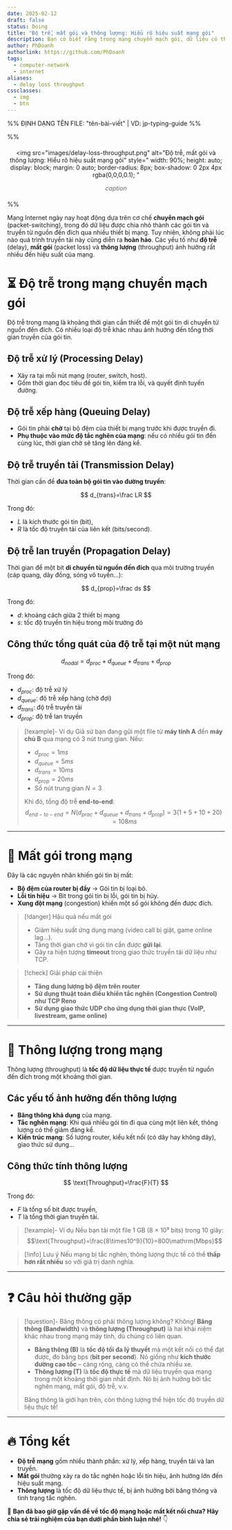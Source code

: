 ```yaml
---
date: 2025-02-12
draft: false
status: Doing
title: "Độ trễ, mất gói và thông lượng: Hiểu rõ hiệu suất mạng gói"
description: Bạn có biết rằng trong mạng chuyển mạch gói, dữ liệu có thể bị mất, bị trễ hoặc bị giới hạn về tốc độ truyền tải? Bài viết này sẽ giúp bạn hiểu rõ về độ trễ, mất gói, thông lượng, cũng như cách chúng ảnh hưởng đến hiệu suất mạng! 🚀
author: PhDoanh
authorlink: https://github.com/PhDoanh
tags:
  - computer-network
  - internet
aliases:
  - delay loss throughput
cssclasses:
  - img
  - btn
---
```

%% ĐỊNH DẠNG TÊN FILE: "tên-bài-viết" | VD: jp-typing-guide %%

%% <figure style="text-align: center; margin: 20px auto;">
  <img 
    src="images/delay-loss-throughput.png"
    alt="Độ trễ, mất gói và thông lượng: Hiểu rõ hiệu suất mạng gói" 
    style="
      width: 90%;
      height: auto;
      display: block;
      margin: 0 auto;
      border-radius: 8px;
      box-shadow: 0 2px 4px rgba(0,0,0,0.1);
    "
  >
  <figcaption style="
    font-style: italic;
    color: #666;
    margin-top: 10px;
    font-size: 1em;
    padding: 0 10px;
  ">
    <em>caption</em>
  </figcaption>
</figure> %%

Mạng Internet ngày nay hoạt động dựa trên cơ chế **chuyển mạch gói** (packet-switching), trong đó dữ liệu được chia nhỏ thành các gói tin và truyền từ nguồn đến đích qua nhiều thiết bị mạng. Tuy nhiên, không phải lúc nào quá trình truyền tải này cũng diễn ra **hoàn hảo**. Các yếu tố như **độ trễ** (delay), **mất gói** (packet loss) và **thông lượng** (throughput) ảnh hưởng rất nhiều đến hiệu suất của mạng.

# ⏳ Độ trễ trong mạng chuyển mạch gói

Độ trễ trong mạng là khoảng thời gian cần thiết để một gói tin di chuyển từ nguồn đến đích. Có nhiều loại độ trễ khác nhau ảnh hưởng đến tổng thời gian truyền của gói tin.

## Độ trễ xử lý (Processing Delay)

- Xảy ra tại mỗi nút mạng (router, switch, host).
- Gồm thời gian đọc tiêu đề gói tin, kiểm tra lỗi, và quyết định tuyến đường.

## Độ trễ xếp hàng (Queuing Delay)

- Gói tin phải **chờ** tại bộ đệm của thiết bị mạng trước khi được truyền đi.
- **Phụ thuộc vào mức độ tắc nghẽn của mạng**: nếu có nhiều gói tin đến cùng lúc, thời gian chờ sẽ tăng lên đáng kể.

## Độ trễ truyền tải (Transmission Delay)
Thời gian cần để **đưa toàn bộ gói tin vào đường truyền**:

$$
d_{trans}=\frac LR
$$

Trong đó:
- $L$ là kích thước gói tin (bit),
- $R$ là tốc độ truyền tải của liên kết (bits/second).

## Độ trễ lan truyền (Propagation Delay)
Thời gian để một bit **di chuyển từ nguồn đến đích** qua môi trường truyền (cáp quang, dây đồng, sóng vô tuyến...):

$$
d_{prop}=\frac ds
$$

Trong đó:
- $d$: khoảng cách giữa 2 thiết bị mạng
- $s$: tốc độ truyền tín hiệu trong môi trường đó


## Công thức tổng quát của độ trễ tại một nút mạng

$$
d_{nodal}=d_{proc}+d_{queue}+d_{trans}+d_{prop}
$$

Trong đó:
- $d_{proc}$: độ trễ xử lý
- $d_{queue}$: độ trễ xếp hàng (chờ đợi)
- $d_{trans}$: độ trễ truyền tải
- $d_{prop}$: độ trễ lan truyền

> [!example]- Ví dụ
> Giả sử bạn đang gửi một file từ **máy tính A** đến **máy chủ B** qua mạng có 3 nút trung gian. Nếu:
> - $d_{proc}=1ms$
> - $d_{queue}=5ms$
> - $d_{trans}=10ms$
> - $d_{prop}=20ms$
> - Số nút trung gian $N=3$
> 
> Khi đó, tổng độ trễ **end-to-end**:
> $$d_{end-to-end}=N(d_{prac}+d_{queue}+d_{trans}+d_{prop})=3(1+5+10+20)=108ms$$

---

# 🚨 Mất gói trong mạng

Đây là các nguyên nhân khiến gói tin bị mất:
- **Bộ đệm của router bị đầy** → Gói tin bị loại bỏ.
- **Lỗi tín hiệu** → Bit trong gói tin bị lỗi, gói tin bị hủy.
- **Xung đột mạng** (congestion) khiến một số gói không đến được đích.

> [!danger] Hậu quả nếu mất gói
> - Giảm hiệu suất ứng dụng mạng (video call bị giật, game online lag...).
> - Tăng thời gian chờ vì gói tin cần được **gửi lại**.
> - Gây ra hiện tượng **timeout** trong giao thức truyền tải dữ liệu như TCP.

> [!check] Giải pháp cải thiện
> - **Tăng dung lượng bộ đệm trên router**  
> - **Sử dụng thuật toán điều khiển tắc nghẽn (Congestion Control) như TCP Reno**  
> - **Sử dụng giao thức UDP cho ứng dụng thời gian thực (VoIP, livestream, game online)**

---

# 📡 Thông lượng trong mạng

Thông lượng (throughput) là **tốc độ dữ liệu thực tế** được truyền từ nguồn đến đích trong một khoảng thời gian.

## Các yếu tố ảnh hưởng đến thông lượng 

- **Băng thông khả dụng** của mạng.
- **Tắc nghẽn mạng**: Khi quá nhiều gói tin đi qua cùng một liên kết, thông lượng có thể giảm đáng kể.
- **Kiến trúc mạng**: Số lượng router, kiểu kết nối (có dây hay không dây), giao thức sử dụng...

## Công thức tính thông lượng

$$
\text{Throughput}=\frac{F}{T}
$$

Trong đó:
- $F$ là tổng số bit được truyền,
- $T$ là tổng thời gian truyền tải.

> [!example]- Ví dụ
> Nếu bạn tải một file 1 GB (8 × 10⁹ bits) trong 10 giây:
> $$\text{Throughput}=\frac{8\times10^9}{10}=800\mathrm{Mbps}$$

> [!info] Lưu ý
> Nếu mạng bị tắc nghẽn, thông lượng thực tế có thể **thấp hơn rất nhiều** so với giá trị danh nghĩa.

---

# ❓ Câu hỏi thường gặp


> [!question]- Băng thông có phải thông lượng không?
> Không! **Băng thông (Bandwidth)** và **thông lượng (Throughput)** là hai khái niệm khác nhau trong mạng máy tính, dù chúng có liên quan.
> - **Băng thông (B)** là **tốc độ tối đa lý thuyết** mà một kết nối có thể đạt được, đo bằng bps (**bit per second**). Nó giống như **kích thước đường cao tốc** – càng rộng, càng có thể chứa nhiều xe.
> - **Thông lượng (T)** là **tốc độ thực tế** mà dữ liệu truyền qua mạng trong một khoảng thời gian nhất định. Nó bị ảnh hưởng bởi tắc nghẽn mạng, mất gói, độ trễ, v.v.
> 
> Băng thông là giới hạn trên, còn thông lượng thể hiện tốc độ truyền dữ liệu thực tế!


---

# 🔥 Tổng kết
- **Độ trễ mạng** gồm nhiều thành phần: xử lý, xếp hàng, truyền tải và lan truyền.
- **Mất gói** thường xảy ra do tắc nghẽn hoặc lỗi tín hiệu, ảnh hưởng lớn đến hiệu suất mạng.
- **Thông lượng** là tốc độ dữ liệu thực tế, bị ảnh hưởng bởi băng thông và tình trạng tắc nghẽn.

📢 **Bạn đã bao giờ gặp vấn đề về tốc độ mạng hoặc mất kết nối chưa? Hãy chia sẻ trải nghiệm của bạn dưới phần bình luận nhé!** 👇
